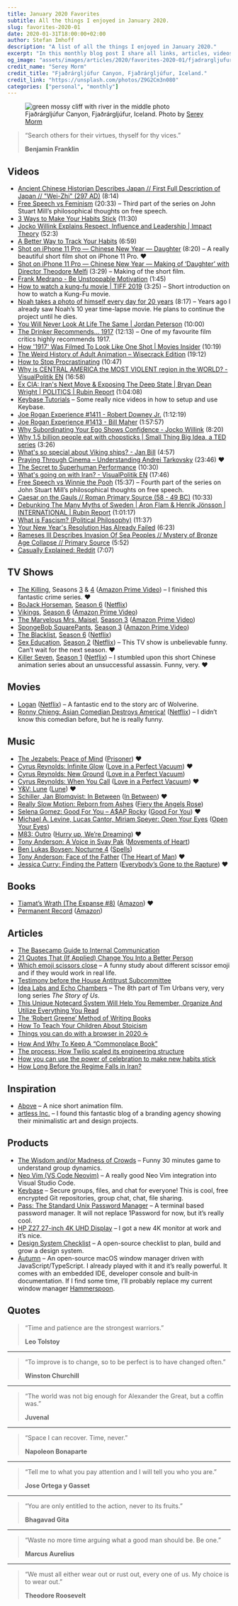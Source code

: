```yaml
---
title: January 2020 Favorites
subtitle: All the things I enjoyed in January 2020.
slug: favorites-2020-01
date: 2020-01-31T18:00:00+02:00
author: Stefan Imhoff
description: "A list of all the things I enjoyed in January 2020."
excerpt: "In this monthly blog post I share all links, articles, videos, books, products or other things I liked in the month. This is a list of all the things I enjoyed in January 2020."
og_image: "assets/images/articles/2020/favorites-2020-01/fjadrargljufur-canyon.jpg"
credit_name: "Serey Morm"
credit_title: "Fjaðrárgljúfur Canyon, Fjaðrárgljúfur, Iceland."
credit_link: "https://unsplash.com/photos/Z9G2Cm3n080"
categories: ["personal", "monthly"]
---
```


<figure class="image-figure">
  <img src="/assets/images/articles/2020/favorites-2020-01/fjadrargljufur-canyon.jpg" alt="green mossy cliff with river in the middle photo">
  <figcaption>Fjaðrárgljúfur Canyon, Fjaðrárgljúfur, Iceland. Photo by <a href="https://unsplash.com/photos/Z9G2Cm3n080">Serey Morm</a></figcaption>
</figure>

<blockquote>
  <p>“Search others for their virtues, thyself for thy vices.”</p>
  <footer>
    <strong>Benjamin Franklin</strong>
  </footer>
</blockquote>

## Videos

- [Ancient Chinese Historian Describes Japan // First Full Description of Japan // "Wei-Zhi" (297 AD)](https://www.youtube.com/watch?v=5kvcALPPZoI) (8:14)
- [Free Speech vs Feminism](https://www.youtube.com/watch?v=qZUBUUZpm2g) (20:33) – Third part of the series on John Stuart Mill’s philosophical thoughts on free speech.
- [3 Ways to Make Your Habits Stick](https://www.youtube.com/watch?v=C1TSpcnNtEs) (11:30)
- [Jocko Willink Explains Respect, Influence and Leadership | Impact Theory](https://www.youtube.com/watch?v=wxKVYiNIKZk) (52:3)
- [A Better Way to Track Your Habits](https://www.youtube.com/watch?v=0bxIg3M_MHY) (6:59)
- [Shot on iPhone 11 Pro — Chinese New Year — Daughter](https://www.youtube.com/watch?v=bvtwWhKdxhM) (8:20) – A really beautiful short film shot on iPhone 11 Pro. ❤️
- [Shot on iPhone 11 Pro — Chinese New Year — Making of ‘Daughter’ with Director Theodore Melfi](https://www.youtube.com/watch?v=dj6Lw7jnqBI) (3:29) – Making of the short film.
- [Frank Medrano - Be Unstoppable Motivation](https://www.youtube.com/watch?v=6QM1WZMd5do) (1:45)
- [How to watch a kung-fu movie | TIFF 2019](https://www.youtube.com/watch?v=e0_2VLw32VU) (3:25) – Short introduction on how to watch a Kung-Fu movie.
- [Noah takes a photo of himself every day for 20 years](https://www.youtube.com/watch?v=wAIZ36GI4p8) (8:17) – Years ago I already saw Noah’s 10 year time-lapse movie. He plans to continue the project until he dies.
- [You Will Never Look At Life The Same | Jordan Peterson](https://www.youtube.com/watch?v=r-oNXuLDIfU) (10:00)
- [The Drinker Recommends... 1917](https://www.youtube.com/watch?v=Gd9SUz7CRLw) (12:13) – One of my favourite film critics highly recommends 1917.
- [How '1917' Was Filmed To Look Like One Shot | Movies Insider](https://www.youtube.com/watch?v=kMBnvz-dEXw) (10:19)
- [The Weird History of Adult Animation – Wisecrack Edition](https://www.youtube.com/watch?v=9Svu9jmKrzg) (19:12)
- [How to Stop Procrastinating](https://www.youtube.com/watch?v=km4pOGd_lHw) (10:47)
- [Why is CENTRAL AMERICA the MOST VIOLENT region in the WORLD? - VisualPolitik EN](https://www.youtube.com/watch?v=J1H8MNv2_fE) (16:58)
- [Ex CIA: Iran's Next Move & Exposing The Deep State | Bryan Dean Wright | POLITICS | Rubin Report](https://www.youtube.com/watch?v=0w3lNhNh7Kc) (1:04:08)
- [Keybase Tutorials](https://www.youtube.com/playlist?list=PL8apXttwwN4mjbkEs4WH8I0C2zQ0H8q6R) – Some really nice videos in how to setup and use Keybase.
- [Joe Rogan Experience #1411 - Robert Downey Jr.](https://www.youtube.com/watch?v=d5XTDmm0KUQ) (1:12:19)
- [Joe Rogan Experience #1413 - Bill Maher](https://www.youtube.com/watch?v=-KQGZa773sI) (1:57:57)
- [Why Subordinating Your Ego Shows Confidence - Jocko Willink](https://www.youtube.com/watch?v=b6vHa3lRo4g) (8:20)
- [Why 1.5 billion people eat with chopsticks | Small Thing Big Idea, a TED series](https://www.youtube.com/watch?v=tSciinXdGhI) (3:26)
- [What's so special about Viking ships? - Jan Bill](https://www.youtube.com/watch?v=kge0c2mNmRQ) (4:57)
- [Praying Through Cinema – Understanding Andrei Tarkovsky](https://www.youtube.com/watch?v=gNezdOlS-aw) (23:46) ❤️
- [The Secret to Superhuman Performance](https://www.youtube.com/watch?v=kj1hLFSORTQ) (10:30)
- [What's going on with Iran? - VisualPolitik EN](https://www.youtube.com/watch?v=5CL8nGQIbmk) (17:46)
- [Free Speech vs Winnie the Pooh](https://www.youtube.com/watch?v=MM4Slc6Ix5w) (15:37) – Fourth part of the series on John Stuart Mill’s philosophical thoughts on free speech.
- [Caesar on the Gauls // Roman Primary Source (58 - 49 BC)](https://www.youtube.com/watch?v=ZdXRnLHL65k) (10:33)
- [Debunking The Many Myths of Sweden | Aron Flam & Henrik Jönsson | INTERNATIONAL | Rubin Report](https://www.youtube.com/watch?v=mpRBfoQRdpY) (1:01:17)
- [What is Fascism? (Political Philosophy)](https://www.youtube.com/watch?v=ki8Hib735Cs) (11:37)
- [Your New Year's Resolution Has Already Failed](https://www.youtube.com/watch?v=NVGuFdX5guE) (6:23)
- [Rameses III Describes Invasion Of Sea Peoples // Mystery of Bronze Age Collapse // Primary Source](https://www.youtube.com/watch?v=01eyTLfFJqQ) (5:52)
- [Casually Explained: Reddit](https://www.youtube.com/watch?v=Uy9V_v-XV8Q) (7:07)

## TV Shows

- [The Killing](https://www.themoviedb.org/tv/34415-the-killing), Seasons [3](https://www.themoviedb.org/tv/34415-the-killing/season/3) & [4](https://www.themoviedb.org/tv/34415-the-killing/season/4) ([Amazon Prime Video](https://www.amazon.de/dp/B078YDMGV8/)) – I finished this fantastic crime series. ❤️
- [BoJack Horseman](https://www.themoviedb.org/tv/61222-bojack-horseman), [Season 6](https://www.themoviedb.org/tv/61222-bojack-horseman/season/6) ([Netflix](https://www.netflix.com/title/70300800))
- [Vikings](https://www.themoviedb.org/tv/44217-vikings), [Season 6](https://www.themoviedb.org/tv/44217-vikings/season/6) ([Amazon Prime Video](https://www.amazon.de/dp/B082B6YH4Y/))
- [The Marvelous Mrs. Maisel](https://www.themoviedb.org/tv/70796-the-marvelous-mrs-maisel), [Season 3](https://www.themoviedb.org/tv/70796-the-marvelous-mrs-maisel/season/3) ([Amazon Prime Video](https://www.amazon.de/dp/B08287TSDC/))
- [SpongeBob SquarePants](https://www.themoviedb.org/tv/387-spongebob-squarepants), [Season 3](https://www.themoviedb.org/tv/387-spongebob-squarepants/season/3) ([Amazon Prime Video](https://www.amazon.de/dp/B019HS0L2W/))
- [The Blacklist](https://www.themoviedb.org/tv/46952-the-blacklist), [Season 6](https://www.themoviedb.org/tv/46952-the-blacklist/season/6) ([Netflix](https://www.netflix.com/title/70281312))
- [Sex Education](https://www.themoviedb.org/tv/81356-sex-education), [Season 2](https://www.themoviedb.org/tv/81356-sex-education/season/2) ([Netflix](https://www.netflix.com/title/80197526)) – This TV show is unbelievable funny. Can’t wait for the next season. ❤️
- [Killer Seven](https://www.themoviedb.org/tv/79141), [Season 1](https://www.themoviedb.org/tv/79141/season/1) ([Netflix](https://www.netflix.com/title/81156880)) – I stumbled upon this short Chinese animation series about an unsuccessful assassin. Funny, very. ❤️

## Movies

- [Logan](https://www.themoviedb.org/movie/263115-logan) ([Netflix](https://www.netflix.com/title/80149316)) – A fantastic end to the story arc of Wolverine.
- [Ronny Chieng: Asian Comedian Destroys America!](https://www.themoviedb.org/movie/649802-ronny-chieng-asian-comedian-destroys-america) ([Netflix](https://www.netflix.com/title/81070659)) – I didn’t know this comedian before, but he is really funny.

## Music

- [The Jezabels: Peace of Mind](https://open.spotify.com/track/4UDHKFWV4WZRTtXrMCJcFM?si=7CD6JotLQxKRu79JINtHDQ) ([Prisoner](https://open.spotify.com/album/3HagRtHPnmjPE4swKr9ibD?si=WEvnGuRFSaSfv4xm0TCmwg)) ❤️
- [Cyrus Reynolds: Infinite Glow](https://open.spotify.com/track/4fb1Wlpwr9CrYByKHxCAst?si=2YIX0UT6QvSREsngfeQS0Q) ([Love in a Perfect Vacuum](https://open.spotify.com/album/1bxZgEUaE8xg3x7hDu399H?si=18ye-JoxSk-c03bpRPrD2Q)) ❤️
- [Cyrus Reynolds: New Ground](https://open.spotify.com/track/4oAs5SiF9MiL9ustOuxYGd?si=nk_XDSmBRDeBU9TWfRqP0A) ([Love in a Perfect Vacuum](https://open.spotify.com/album/1bxZgEUaE8xg3x7hDu399H?si=18ye-JoxSk-c03bpRPrD2Q))
- [Cyrus Reynolds: When You Call](https://open.spotify.com/track/3JmZubGBTAjUWfS4nRzfua?si=AHT7OMGPTbqz4SvIc2Uk8Q) ([Love in a Perfect Vacuum](https://open.spotify.com/album/1bxZgEUaE8xg3x7hDu399H?si=18ye-JoxSk-c03bpRPrD2Q)) ❤️
- [Y&V: Lune](https://open.spotify.com/track/6ezQYXn4Zze0X8vcDrI60s?si=_6qRct2QQEmv-t7RFl8hjg) ([Lune](https://open.spotify.com/album/4ncmpsocN36L9ZOjZ0X76c?si=JGIpaRG-SgueDtBt9kulVg)) ❤️
- [Schiller, Jan Blomqvist: In Between](https://open.spotify.com/track/3CLT24AuQ7veKu43RaXzeJ?si=y_-cVW5cRSikWftWJ7m9qw) ([In Between](https://open.spotify.com/album/43E0eitnNGO3e5EMwhIxdR?si=dl-ffZf_T9eY7etRLhvniA)) ❤️
- [Really Slow Motion: Reborn from Ashes](https://open.spotify.com/track/1usfQA5wxq6TS9JbH18wCe?si=O0pWEdoUQmOArVmz6ON1Bg) ([Fiery the Angels Rose](https://open.spotify.com/album/5O0MFeaQiw0OGXDRmrsGI2?si=aHyQjN9FRF2OSFC-rNhT4A))
- [Selena Gomez: Good For You – A\$AP Rocky](https://open.spotify.com/track/5XfywqPX6XBOdYQNbOaQvy?si=mXne7MGcQNWcr_iETrtscw) ([Good For You](https://open.spotify.com/album/7FbUyvtDTsoGMhTlGOtv5q?si=Qu6YjRXJSo6t7HCrSHOJPA)) ❤️
- [Michael A. Levine, Lucas Cantor, Miriam Speyer: Open Your Eyes](https://open.spotify.com/track/3F7HcFsN4xtZ2jA5CFyHhr?si=TDRf7do_SJSMIjhMBv6nhA) ([Open Your Eyes](https://open.spotify.com/album/16rYW6pnV4mpUAqbXWxrHd?si=o_Y074USRSWG6NRjQLH_-A))
- [M83: Outro](https://open.spotify.com/track/1s9i7W8zx7Nxx78MUIsvjV?si=VrqnPXqzQTOlhmOckJC-qQ) ([Hurry up, We’re Dreaming](https://open.spotify.com/album/6EB14IXV5oyOiItGBv7mtG?si=e-00oizVRsS_t469DkEZuQ)) ❤️
- [Tony Anderson: A Voice in Svay Pak](https://open.spotify.com/track/0f2OaKuRvGcYL3XAaeB4Fz?si=Y6PhbWLEQVmcfJ66Ncd87A) ([Movements of Heart](https://open.spotify.com/album/4pbiWZYKhzyduZDOdpTaRD?si=YB4ortrMTf2QAsTaO3-F1w))
- [Ben Lukas Boysen: Nocturne 4](https://open.spotify.com/track/4S8YLm7DB60WJYGKmvbuF0?si=CRwybTHCQoqRsqq3UErf2g) ([Spells](https://open.spotify.com/album/6ajwRYJjCnHAErmQHc2K6C?si=R-zuAg2vQwCdwaJzornQHw))
- [Tony Anderson: Face of the Father](https://open.spotify.com/track/5fUnxoniymZnjmykCdeOVt?si=A6Jz7P73TjC-TuzCDkn6Rw) ([The Heart of Man](https://open.spotify.com/album/7supN1rkTmuDR87ddOsA0P?si=uv268HdYR56WDs0SZEZqYg)) ❤️
- [Jessica Curry: Finding the Pattern](https://open.spotify.com/track/4u2qyRFTBYm3Se02t0Ki7d?si=qoNw_gcnSrmEWW7DHGS6HQ) ([Everybody’s Gone to the Rapture](https://open.spotify.com/album/0gmge9DFfEc5VSi87yiXyM?si=tGyDnLAqQvGoUwNXgzI__g)) ❤️

## Books

- [Tiamat’s Wrath (The Expanse #8)](https://www.goodreads.com/book/show/28335698-tiamat-s-wrath) ([Amazon](http://www.amazon.de/gp/product/0316332879?ie=UTF8&tag=stefanimhoffde-21&linkCode=as2&camp=1638&creative=6742&creativeASIN=0316332879)) ❤️
- [Permanent Record](https://www.goodreads.com/book/show/46223297-permanent-record) ([Amazon](http://www.amazon.de/gp/product/152903566X?ie=UTF8&tag=stefanimhoffde-21&linkCode=as2&camp=1638&creative=6742&creativeASIN=152903566X))

## Articles

- [The Basecamp Guide to Internal Communication](https://basecamp.com/guides/how-we-communicate)
- [21 Quotes That (If Applied) Change You Into a Better Person](https://ryanholiday.net/21-quotes-that-if-applied-change-you-into-a-better-person/)
- [Which emoji scissors close](https://wh0.github.io/2020/01/02/scissors.html) – A funny study about different scissor emoji and if they would work in real life.
- [Testimony before the House Antitrust Subcommittee](https://m.signalvnoise.com/testimony-before-the-house-antitrust-subcommittee/)
- [Idea Labs and Echo Chambers](https://waitbutwhy.com/2019/10/idea-labs-echo-chambers.html) – The 8th part of Tim Urbans very, very long series _The Story of Us_.
- [This Unique Notecard System Will Help You Remember, Organize And Utilize Everything You Read](https://medium.com/@RyanHoliday/this-unique-notecard-system-will-help-you-remember-organize-and-utilize-everything-you-read-9f3ddabaa3c)
- [The ‘Robert Greene’ Method of Writing Books](https://medium.com/@paulorrj/the-robert-greene-method-of-writing-books-e175ade04897)
- [How To Teach Your Children About Stoicism](https://dailystoic.com/teach-children-stoicism/)
- [Things you can do with a browser in 2020 ☕️](https://github.com/luruke/browser-2020)
- [How And Why To Keep A “Commonplace Book”](https://ryanholiday.net/how-and-why-to-keep-a-commonplace-book/)
- [The process: How Twilio scaled its engineering structure](https://increment.com/teams/how-twilio-scaled-its-engineering-structure/)
- [How you can use the power of celebration to make new habits stick](https://ideas.ted.com/how-you-can-use-the-power-of-celebration-to-make-new-habits-stick/)
- [How Long Before the Regime Falls in Iran?](https://quillette.com/2020/01/20/how-long-before-the-regime-falls-in-iran/)

## Inspiration

- [Above](https://www.behance.net/gallery/84527535/ABOVE) – A nice short animation film.
- [artless Inc.](http://www.artless.co.jp/alog/) – I found this fantastic blog of a branding agency showing their minimalistic art and design projects.

## Products

- [The Wisdom and/or Madness of Crowds](https://ncase.me/crowds/) – Funny 30 minutes game to understand group dynamics.
- [Neo Vim (VS Code Neovim)](https://github.com/asvetliakov/vscode-neovim) – A really good Neo Vim integration into Visual Studio Code.
- [Keybase](https://keybase.io/) – Secure groups, files, and chat for everyone! This is cool, free encrypted Git repositories, group chat, chat, file sharing.
- [Pass: The Standard Unix Password Manager](https://www.passwordstore.org/) – A terminal based password manager. It will not replace 1Password for now, but it’s really cool.
- [HP Z27 27-inch 4K UHD Display](https://store.hp.com/us/en/pdp/hp-z27-27-inch-4k-uhd-display) – I got a new 4K monitor at work and it’s nice.
- [Design System Checklist](https://designsystemchecklist.com/) – A open-source checklist to plan, build and grow a design system.
- [Autumn](https://apandhi.github.io/Autumn/) – An open-source macOS window manager driven with JavaScript/TypeScript. I already played with it and it’s really powerful. It comes with an embedded IDE, developer console and built-in documentation. If I find some time, I’ll probably replace my current window manager [Hammerspoon](https://www.hammerspoon.org/).

## Quotes

<blockquote>
  <p>“Time and patience are the strongest warriors.”</p>
  <footer>
    <strong>Leo Tolstoy</strong>
  </footer>
</blockquote>

---

<blockquote>
  <p>“To improve is to change, so to be perfect is to have changed often.”</p>
  <footer>
    <strong>Winston Churchill</strong>
  </footer>
</blockquote>

---

<blockquote>
  <p>“The world was not big enough for Alexander the Great, but a coffin was.”</p>
  <footer>
    <strong>Juvenal</strong>
  </footer>
</blockquote>

---

<blockquote>
  <p>“Space I can recover. Time, never.”</p>
  <footer>
    <strong>Napoleon Bonaparte</strong>
  </footer>
</blockquote>

---

<blockquote>
  <p>“Tell me to what you pay attention and I will tell you who you are.”</p>
  <footer>
    <strong>Jose Ortega y Gasset</strong>
  </footer>
</blockquote>

---

<blockquote>
  <p>“You are only entitled to the action, never to its fruits.”</p>
  <footer>
    <strong>Bhagavad Gita</strong>
  </footer>
</blockquote>

---

<blockquote>
  <p>“Waste no more time arguing what a good man should be. Be one.”</p>
  <footer>
    <strong>Marcus Aurelius</strong>
  </footer>
</blockquote>

---

<blockquote>
  <p>“We must all either wear out or rust out, every one of us. My choice is to wear out.”</p>
  <footer>
    <strong>Theodore Roosevelt</strong>
  </footer>
</blockquote>
